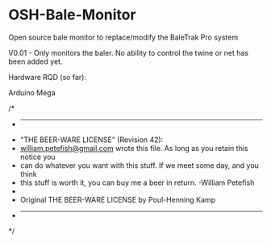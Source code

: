 # OSH-Bale-Monitor
Open source bale monitor to replace/modify the BaleTrak Pro system


V0.01 - Only monitors the baler. No ability to control the twine or net has been added yet.

Hardware RQD (so far):

Arduino Mega



/*
 * ----------------------------------------------------------------------------
 * "THE BEER-WARE LICENSE" (Revision 42):
 * <william.petefish@gmail.com> wrote this file.  As long as you retain this notice you
 * can do whatever you want with this stuff. If we meet some day, and you think
 * this stuff is worth it, you can buy me a beer in return.   -William Petefish
 *
 * Original THE BEER-WARE LICENSE by Poul-Henning Kamp
 * ----------------------------------------------------------------------------
 */
